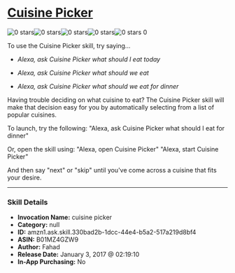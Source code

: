 # [Cuisine Picker](http://alexa.amazon.com/#skills/amzn1.ask.skill.330bad2b-1dcc-44e4-b5a2-517a219d8bf4)
![0 stars](../../images/ic_star_border_black_18dp_1x.png)![0 stars](../../images/ic_star_border_black_18dp_1x.png)![0 stars](../../images/ic_star_border_black_18dp_1x.png)![0 stars](../../images/ic_star_border_black_18dp_1x.png)![0 stars](../../images/ic_star_border_black_18dp_1x.png) 0

To use the Cuisine Picker skill, try saying...

* *Alexa, ask Cuisine Picker what should I eat today*

* *Alexa, ask Cuisine Picker what should we eat*

* *Alexa, ask Cuisine Picker what should we eat for dinner*

Having trouble deciding on what cuisine to eat? The Cuisine Picker skill will make that decision easy for you by automatically selecting from a list of popular cuisines.

To launch, try the following:
"Alexa, ask Cuisine Picker what should I eat for dinner"

Or, open the skill using:
"Alexa, open Cuisine Picker"
"Alexa, start Cuisine Picker"

And then say "next" or "skip" until you've come across a cuisine that fits your desire.

***

### Skill Details

* **Invocation Name:** cuisine picker
* **Category:** null
* **ID:** amzn1.ask.skill.330bad2b-1dcc-44e4-b5a2-517a219d8bf4
* **ASIN:** B01MZ4GZW9
* **Author:** Fahad
* **Release Date:** January 3, 2017 @ 02:19:10
* **In-App Purchasing:** No
